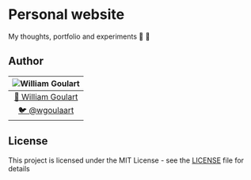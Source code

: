 # Personal website

My thoughts, portfolio and experiments 🔫 🤪

## Author

| ![William Goulart](https://avatars1.githubusercontent.com/u/2000986?s=80) |
| :-----------------------------------------------------------------------: |
|             [🐙 William Goulart](https://github.com/wgoulart/)             |
|              [🐦 @wgoulaart](https://twitter.com/wgoulaart/)               |

## License

This project is licensed under the MIT License - see the [LICENSE](./LICENSE) file for details
